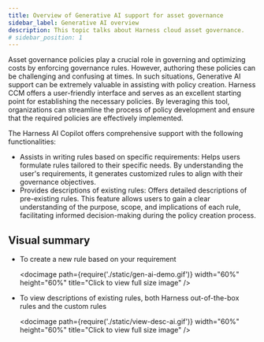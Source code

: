 ```yaml
---
title: Overview of Generative AI support for asset governance
sidebar_label: Generative AI overview 
description: This topic talks about Harness cloud asset governance.
# sidebar_position: 1
---
```


Asset governance policies play a crucial role in governing and optimizing costs by enforcing governance rules. However, authoring these policies can be challenging and confusing at times. In such situations, Generative AI support can be extremely valuable in assisting with policy creation. Harness CCM offers a user-friendly interface and serves as an excellent starting point for establishing the necessary policies. By leveraging this tool, organizations can streamline the process of policy development and ensure that the required policies are effectively implemented.

The Harness AI Copilot offers comprehensive support with the following functionalities:

* Assists in writing rules based on specific requirements: Helps users formulate rules tailored to their specific needs. By understanding the user's requirements, it generates customized rules to align with their governance objectives.
* Provides descriptions of existing rules: Offers detailed descriptions of pre-existing rules. This feature allows users to gain a clear understanding of the purpose, scope, and implications of each rule, facilitating informed decision-making during the policy creation process.

## Visual summary

* To create a new rule based on your requirement

  <docimage path={require('./static/gen-ai-demo.gif')} width="60%" height="60%" title="Click to view full size image" />

* To view descriptions of existing rules, both Harness out-of-the-box rules and the custom rules

  <docimage path={require('./static/view-desc-ai.gif')} width="60%" height="60%" title="Click to view full size image" />
